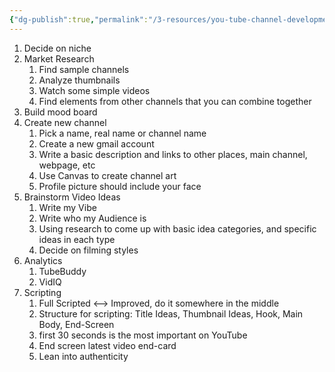 ```yaml
---
{"dg-publish":true,"permalink":"/3-resources/you-tube-channel-development-process/","tags":["🌲_Evergreen","🗒️_Note","🎬_Film"],"updated":"2025-10-19T08:52:17.227-07:00"}
---
```




1. Decide on niche
2. Market Research
	1. Find sample channels
	2. Analyze thumbnails
	3. Watch some simple videos
	4. Find elements from other channels that you can combine together
3. Build mood board
4. Create new channel
	1. Pick a name, real name or channel name
	2. Create a new gmail account
	3. Write a basic description and links to other places, main channel, webpage, etc
	4. Use Canvas to create channel art
	5. Profile picture should include your face
5. Brainstorm Video Ideas
	1. Write my Vibe
	2. Write who my Audience is
	3. Using research to come up with basic idea categories, and specific ideas in each type
	4. Decide on filming styles
6. Analytics
	1. TubeBuddy
	2. VidIQ
7. Scripting
	1. Full Scripted <--> Improved, do it somewhere in the middle
	2. Structure for scripting: Title Ideas, Thumbnail Ideas, Hook, Main Body, End-Screen
	3. first 30 seconds is the most important on YouTube
	4. End screen latest video end-card
	5. Lean into authenticity